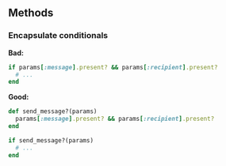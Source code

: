 ## Methods

### Encapsulate conditionals

**Bad:**

```ruby
if params[:message].present? && params[:recipient].present?
  # ...
end
```

**Good:**

```ruby
def send_message?(params)
  params[:message].present? && params[:recipient].present?
end

if send_message?(params)
  # ...
end
```
